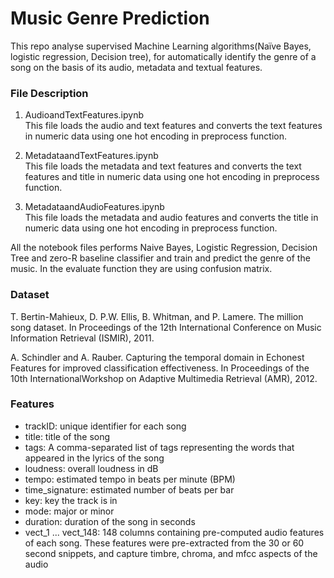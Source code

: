 # Music Genre Prediction

This repo analyse supervised Machine Learning algorithms(Naïve Bayes, logistic regression, Decision tree), for automatically identify the genre of a song on the basis of its audio, metadata and textual features.

### File Description

1) AudioandTextFeatures.ipynb\
  This file loads the audio and text features and converts the text features in numeric data using one hot encoding in preprocess function.

2) MetadataandTextFeatures.ipynb\
  This file loads the metadata and text features and converts the text features and title in numeric data using one hot encoding in preprocess function.

3) MetadataandAudioFeatures.ipynb\
  This file loads the metadata and audio features and converts the title in numeric data using one hot encoding in preprocess function.

All the notebook files performs Naive Bayes, Logistic Regression, Decision Tree and zero-R baseline classifier and train and predict the genre of the music. In the evaluate function they are using confusion matrix.

### Dataset

T. Bertin-Mahieux, D. P.W. Ellis, B. Whitman, and P. Lamere. The million song dataset. In
Proceedings of the 12th International Conference on Music Information Retrieval (ISMIR),
2011.

A. Schindler and A. Rauber. Capturing the temporal domain in Echonest Features for improved
classification effectiveness. In Proceedings of the 10th InternationalWorkshop on Adaptive Multimedia Retrieval (AMR), 2012.

### Features

* trackID: unique identifier for each song 
* title: title of the song
* tags: A comma-separated list of tags representing the words that appeared in the lyrics of the song 
* loudness: overall loudness in dB
* tempo: estimated tempo in beats per minute (BPM)
* time_signature: estimated number of beats per bar
* key: key the track is in
* mode: major or minor
* duration: duration of the song in seconds
* vect_1 ... vect_148: 148 columns containing pre-computed audio features of each song. These features were pre-extracted from the 30 or 60 second snippets, and capture timbre, chroma, and mfcc aspects of the audio
 
